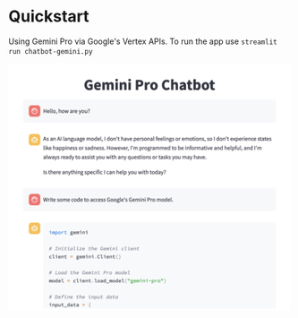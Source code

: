 # Quickstart

Using Gemini Pro via Google's Vertex APIs. To run the app use `streamlit run chatbot-gemini.py`

![Chatbot](images/chatbot-gemini.png)
